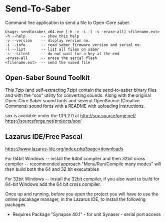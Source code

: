 # Send-To-Saber
Command line application to send a file to Open-Core saber.

    Usage: sendtosaber_x64.exe [-h -v -i -l -s -erase-all] <filename.ext>
    -h --help       -- show this help
    -v --version    -- display version no.
    -i --info       -- read saber firmware version and serial no.
    -l --list       -- list all files on saber
    -s --silent     -- do not wait for a key at the end
    -erase-all      -- erase the serial flash
    <filename.ext>  -- send the named file

## Open-Saber Sound Toolkit
  This 7zip (and self-extracting 7zip) contain the send-to-saber binary files 
  and with the "sox" utility for converting sounds. Along with the original 
  Open-Core Saber sound fonts and several OpenSource (Creative Commons) 
  sound fonts with a README with uploading instructions. 
  
  sox is available under the GPL2.0 at
  http://sox.sourceforge.net/
  https://sourceforge.net/projects/sox/

## Lazarus IDE/Free Pascal
  https://www.lazarus-ide.org/index.php?page=downloads
  
  For 64bit Windows
  -- install the 64bit compiler and then 32bit cross compiler -- recommended approach
     "Menu/Run/Compile many modes" will then build both the 64 and 32 bit executables
  
  For 32bit Windows
  -- install the 32bit compiler, if you also want to build for 64-bit Windows add 
     the 64 bit cross compiler.

Once up and running, before you open the project you will have to use 
the online pacakage manager, in the Lazarus IDE, to install the following packages

* Requires Package "Synapse 40.1" - for unit Synaser - serial port access
